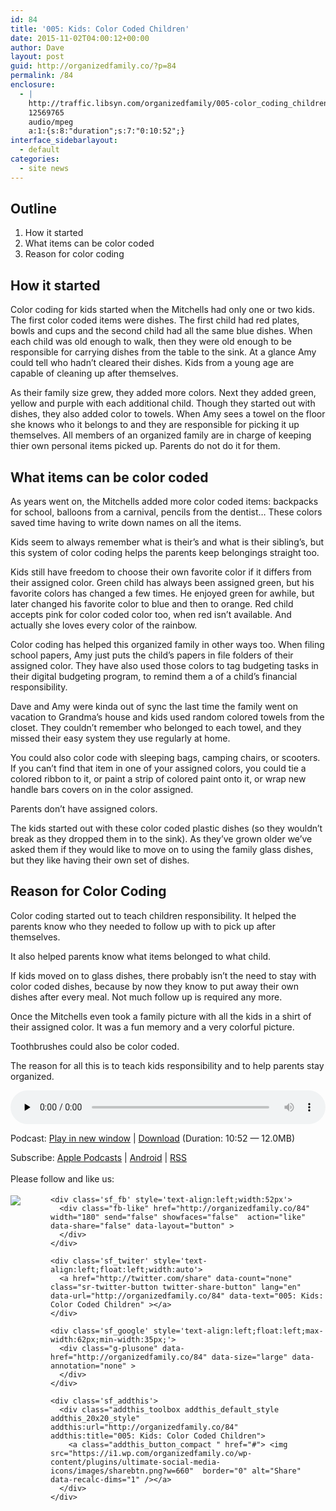 ```yaml
---
id: 84
title: '005: Kids: Color Coded Children'
date: 2015-11-02T04:00:12+00:00
author: Dave
layout: post
guid: http://organizedfamily.co/?p=84
permalink: /84
enclosure:
  - |
    http://traffic.libsyn.com/organizedfamily/005-color_coding_children.mp3
    12569765
    audio/mpeg
    a:1:{s:8:"duration";s:7:"0:10:52";}
interface_sidebarlayout:
  - default
categories:
  - site news
---
```

## Outline

  1. How it started
  2. What items can be color coded
  3. Reason for color coding

## How it started

Color coding for kids started when the Mitchells had only one or two kids. The first color coded items were dishes. The first child had red plates, bowls and cups and the second child had all the same blue dishes. When each child was old enough to walk, then they were old enough to be responsible for carrying dishes from the table to the sink. At a glance Amy could tell who hadn&#8217;t cleared their dishes. Kids from a young age are capable of cleaning up after themselves.

As their family size grew, they added more colors. Next they added green, yellow and purple with each additional child. Though they started out with dishes, they also added color to towels. When Amy sees a towel on the floor she knows who it belongs to and they are responsible for picking it up themselves. All members of an organized family are in charge of keeping thier own personal items picked up. Parents do not do it for them.

## What items can be color coded

As years went on, the Mitchells added more color coded items: backpacks for school, balloons from a carnival, pencils from the dentist&#8230; These colors saved time having to write down names on all the items.

Kids seem to always remember what is their&#8217;s and what is their sibling&#8217;s, but this system of color coding helps the parents keep belongings straight too.

Kids still have freedom to choose their own favorite color if it differs from their assigned color. Green child has always been assigned green, but his favorite colors has changed a few times. He enjoyed green for awhile, but later changed his favorite color to blue and then to orange. Red child accepts pink for color coded color too, when red isn&#8217;t available. And actually she loves every color of the rainbow.

Color coding has helped this organized family in other ways too. When filing school papers, Amy just puts the child&#8217;s papers in file folders of their assigned color. They have also used those colors to tag budgeting tasks in their digital budgeting program, to remind them a of a child&#8217;s financial responsibility.

Dave and Amy were kinda out of sync the last time the family went on vacation to Grandma&#8217;s house and kids used random colored towels from the closet. They couldn&#8217;t remember who belonged to each towel, and they missed their easy system they use regularly at home.

You could also color code with sleeping bags, camping chairs, or scooters. If you can&#8217;t find that item in one of your assigned colors, you could tie a colored ribbon to it, or paint a strip of colored paint onto it, or wrap new handle bars covers on in the color assigned.

Parents don&#8217;t have assigned colors.

The kids started out with these color coded plastic dishes (so they wouldn&#8217;t break as they dropped them in to the sink). As they&#8217;ve grown older we&#8217;ve asked them if they would like to move on to using the family glass dishes, but they like having their own set of dishes.

## Reason for Color Coding

Color coding started out to teach children responsibility. It helped the parents know who they needed to follow up with to pick up after themselves.

It also helped parents know what items belonged to what child.

If kids moved on to glass dishes, there probably isn&#8217;t the need to stay with color coded dishes, because by now they know to put away their own dishes after every meal. Not much follow up is required any more.

Once the Mitchells even took a family picture with all the kids in a shirt of their assigned color. It was a fun memory and a very colorful picture.

Toothbrushes could also be color coded.

The reason for all this is to teach kids responsibility and to help parents stay organized.

<div class="powerpress_player" id="powerpress_player_5326">
  <audio class="wp-audio-shortcode" id="audio-84-6" preload="none" style="width: 100%;" controls="controls"><source type="audio/mpeg" src="http://traffic.libsyn.com/organizedfamily/005-color_coding_children.mp3?_=6" /><a href="http://traffic.libsyn.com/organizedfamily/005-color_coding_children.mp3">http://traffic.libsyn.com/organizedfamily/005-color_coding_children.mp3</a></audio>
</div>

<p class="powerpress_links powerpress_links_mp3">
  Podcast: <a href="http://traffic.libsyn.com/organizedfamily/005-color_coding_children.mp3" class="powerpress_link_pinw" target="_blank" title="Play in new window" onclick="return powerpress_pinw('http://organizedfamily.co/?powerpress_pinw=84-podcast');" rel="nofollow">Play in new window</a> | <a href="http://traffic.libsyn.com/organizedfamily/005-color_coding_children.mp3" class="powerpress_link_d" title="Download" rel="nofollow" download="005-color_coding_children.mp3">Download</a> (Duration: 10:52 &#8212; 12.0MB)
</p>

<p class="powerpress_links powerpress_subscribe_links">
  Subscribe: <a href="https://itunes.apple.com/us/podcast/organized-family/id1047979605?mt=2&ls=1#episodeGuid=http%3A%2F%2Forganizedfamily.co%2F%3Fp%3D84" class="powerpress_link_subscribe powerpress_link_subscribe_itunes" title="Subscribe on Apple Podcasts" rel="nofollow">Apple Podcasts</a> | <a href="http://subscribeonandroid.com/organizedfamily.co/feed/podcast" class="powerpress_link_subscribe powerpress_link_subscribe_android" title="Subscribe on Android" rel="nofollow">Android</a> | <a href="http://organizedfamily.co/feed/podcast" class="powerpress_link_subscribe powerpress_link_subscribe_rss" title="Subscribe via RSS" rel="nofollow">RSS</a>
</p>

<div class='sfsi_Sicons' style='width: 100%; display: inline-block; vertical-align: middle; text-align:left'>
  <div style='margin:0px 8px 0px 0px; line-height: 24px'>
    <span>Please follow and like us:</span>
  </div>
  
  <div class='sfsi_socialwpr'>
    <div class='sf_subscrbe' style='text-align:left;float:left;width:64px'>
      <a href="http://www.specificfeeds.com/widget/emailsubscribe/MTc5ODgx/OA==/" target="_blank"><img src="https://i2.wp.com/organizedfamily.co/wp-content/plugins/ultimate-social-media-icons/images/follow_subscribe.png?w=660" data-recalc-dims="1" /></a>
    </div>
    
    <div class='sf_fb' style='text-align:left;width:52px'>
      <div class="fb-like" href="http://organizedfamily.co/84" width="180" send="false" showfaces="false"  action="like" data-share="false" data-layout="button" >
      </div>
    </div>
    
    <div class='sf_twiter' style='text-align:left;float:left;width:auto'>
      <a href="http://twitter.com/share" data-count="none" class="sr-twitter-button twitter-share-button" lang="en" data-url="http://organizedfamily.co/84" data-text="005: Kids: Color Coded Children" ></a>
    </div>
    
    <div class='sf_google' style='text-align:left;float:left;max-width:62px;min-width:35px;'>
      <div class="g-plusone" data-href="http://organizedfamily.co/84" data-size="large" data-annotation="none" >
      </div>
    </div>
    
    <div class='sf_addthis'>
      <div class="addthis_toolbox addthis_default_style addthis_20x20_style" addthis:url="http://organizedfamily.co/84" addthis:title="005: Kids: Color Coded Children">
        <a class="addthis_button_compact " href="#"> <img src="https://i1.wp.com/organizedfamily.co/wp-content/plugins/ultimate-social-media-icons/images/sharebtn.png?w=660"  border="0" alt="Share" data-recalc-dims="1" /></a>
      </div>
    </div>
  </div>
</div>